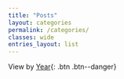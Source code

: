 ```yaml
---
title: "Posts"
layout: categories
permalink: /categories/
classes: wide
entries_layout: list
---
```

View by [Year](/all){: .btn .btn--danger}
